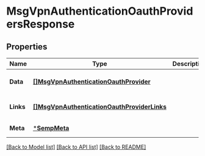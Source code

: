 # MsgVpnAuthenticationOauthProvidersResponse

## Properties
Name | Type | Description | Notes
------------ | ------------- | ------------- | -------------
**Data** | [**[]MsgVpnAuthenticationOauthProvider**](MsgVpnAuthenticationOauthProvider.md) |  | [optional] [default to null]
**Links** | [**[]MsgVpnAuthenticationOauthProviderLinks**](MsgVpnAuthenticationOauthProviderLinks.md) |  | [optional] [default to null]
**Meta** | [***SempMeta**](SempMeta.md) |  | [default to null]

[[Back to Model list]](../README.md#documentation-for-models) [[Back to API list]](../README.md#documentation-for-api-endpoints) [[Back to README]](../README.md)

